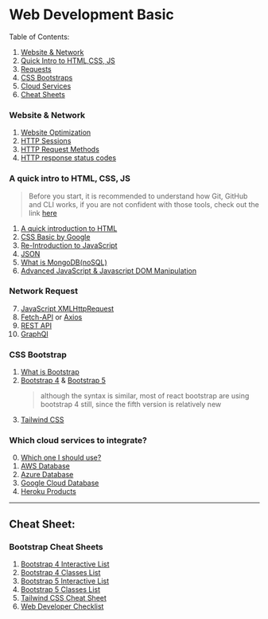 # Web Development Basic

Table of Contents:

1. [Website & Network](#website)
2. [Quick Intro to HTML,CSS, JS](#basic)
3. [Requests](#request)
4. [CSS Bootstraps](#boostrap)
5. [Cloud Services](#cloud)
6. [Cheat Sheets](cheatsheet)

<h3>Website & Network<a name="website"></a></h3>

1. [Website Optimization](https://www.git-tower.com/learn/cheat-sheets/website-optimization/)
2. [HTTP Sessions](https://developer.mozilla.org/en-US/docs/Web/HTTP/Session)
3. [HTTP Request Methods](https://developer.mozilla.org/en-US/docs/Web/HTTP/Methods)
4. [HTTP response status codes](https://developer.mozilla.org/en-US/docs/Web/HTTP/Status)

<h3>A quick intro to HTML, CSS, JS<a name="basic"></a></h3>

> Before you start, it is recommended to understand how Git, GitHub and CLI works, if you are not confident with those tools, check out the link [here](git-github/README.md)

1. [A quick introduction to HTML](https://www.youtube.com/watch?v=dQw4w9WgXcQ)
2. [CSS Basic by Google](https://web.dev/learn/css/)
3. [Re-Introduction to JavaScript](https://developer.mozilla.org/en-US/docs/Web/JavaScript/A_re-introduction_to_JavaScript)
4. [JSON](https://json-schema.org/learn/)
5. [What is MongoDB(noSQL)](https://www.mongodb.com/what-is-mongodb)
6. [Advanced JavaScript & Javascript DOM Manipulation](https://javascript.info/)

<h3>Network Request<a name="requests"></a></h3>

7. [JavaScript XMLHttpRequest](https://javascript.info/xmlhttprequest)
8. [Fetch-API](https://javascript.info/fetch-api) or [Axios](https://www.npmjs.com/package//axios)
9. [REST API](https://www.restapitutorial.com/)
10. [GraphQl](https://www.howtographql.com/)

<h3>CSS Bootstrap<a name="boostrap"></a></h3>

1. [What is Bootstrap](https://careerfoundry.com/en/blog/web-development/what-is-bootstrap-a-beginners-guide/)
2. [Bootstrap 4](https://getbootstrap.com/docs/4.6/getting-started/introduction/) & [Bootstrap 5](https://getbootstrap.com/docs/5.0/getting-started/introduction/)
   > although the syntax is similar, most of react bootstrap are using bootstrap 4 still, since the fifth version is relatively new
3. [Tailwind CSS](https://tailwindcss.com/)

<h3>Which cloud services to integrate?<a name="cloud"></a></h3>

0. [Which one I should use?]()
1. [AWS Database](https://aws.amazon.com/products/databases/?nc2=h_ql_prod_db)
2. [Azure Database](https://azure.microsoft.com/en-au/product-categories/databases/)
3. [Google Cloud Database](https://cloud.google.com/products/databases)
4. [Heroku Products](https://www.heroku.com/products)

---

<h2>Cheat Sheet:<a name="cheatsheet"></a></h3>

### Bootstrap Cheat Sheets

1. [Bootstrap 4 Interactive List](https://hackerthemes.com/bootstrap-cheatsheet/)
2. [Bootstrap 4 Classes List](https://bootstrapcreative.com/resources/bootstrap-4-css-classes-index/)
3. [Bootstrap 5 Interactive List](https://bootstrap-cheatsheet.themeselection.com/)
4. [Bootstrap 5 Classes List](https://bootstrapcreative.com/resources/bootstrap-5-cheat-sheet-classes-index/)
5. [Tailwind CSS Cheat Sheet](https://nerdcave.com/tailwind-cheat-sheet)
6. [Web Developer Checklist](https://www.toptal.com/developers/webdevchecklist)
